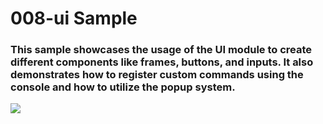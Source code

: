 # 008-ui Sample

### This sample showcases the usage of the UI module to create different components like frames, buttons, and inputs. It also demonstrates how to register custom commands using the console and how to utilize the popup system.

![](https://i.rawr.dev/sample8-min-4.gif)
